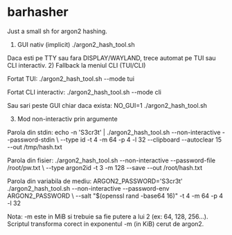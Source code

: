 # barhasher
Just a small sh for argon2 hashing. 

1) GUI nativ (implicit)
./argon2_hash_tool.sh

Daca esti pe TTY sau fara DISPLAY/WAYLAND, trece automat pe TUI sau CLI interactiv.
2) Fallback la meniul CLI (TUI/CLI)

Fortat TUI:
./argon2_hash_tool.sh --mode tui

Fortat CLI interactiv:
./argon2_hash_tool.sh --mode cli

Sau sari peste GUI chiar daca exista:
NO_GUI=1 ./argon2_hash_tool.sh

3) Mod non-interactiv prin argumente

Parola din stdin:
echo -n 'S3cr3t' | ./argon2_hash_tool.sh --non-interactive --password-stdin \  --type id -t 4 -m 64 -p 4 -l 32 --clipboard --autoclear 15 --out /tmp/hash.txt

Parola din fisier:
./argon2_hash_tool.sh --non-interactive --password-file /root/pw.txt \  --type argon2id -t 3 -m 128 --save --out /root/hash.txt

Parola din variabila de mediu:
ARGON2_PASSWORD='S3cr3t' ./argon2_hash_tool.sh --non-interactive --password-env ARGON2_PASSWORD \  --salt "$(openssl rand -base64 16)" -t 4 -m 64 -p 4 -l 32


Nota: -m este in MiB si trebuie sa fie putere a lui 2 (ex: 64, 128, 256...). Scriptul transforma corect in exponentul -m (in KiB) cerut de argon2.

